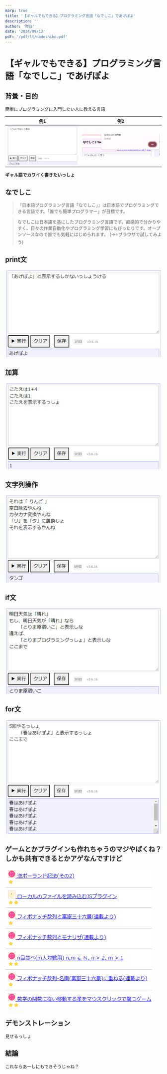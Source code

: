 ```yaml
---
marp: true
title: '【ギャルでもできる】プログラミング言語「なでしこ」であげぽよ'
description: ''
author: '昨日'
date: '2024/09/12'
pdf: '/pdf/lt/nadeshiko.pdf'
---
```

<!--
headingDivider: 2
-->

# 【ギャルでもできる】プログラミング言語「なでしこ」であげぽよ

## 背景・目的
簡単にプログラミングに入門したい人に教える言語

| 例1           | 例2           |
| ------------- | ------------- |
| ![](./n1.png) | ![](./n2.png) |

**ギャル語でカワイく書きたいっしょ**

## なでしこ
>『日本語プログラミング言語「なでしこ」』は日本語でプログラミングできる言語です。「誰でも簡単プログラマー」が目標です。

>なでしこは日本語を基にしたプログラミング言語です。直感的で分かりやすく、日々の作業自動化やプログラミング学習にもぴったりです。オープンソースなので誰でも気軽にはじめられます。
(→⭐ブラウザで試してみよう)

<!--
_footer: "https://nadesi.com/"
-->

## print文
![](./n3.png)

## 加算
![](./n4.png)

## 文字列操作
![](./n8.png)

## if文
![](./n5.png)

## for文
![](./n6.png)

## ゲームとかプラグインも作れちゃうのマジやばくね？しかも共有できるとかアゲなんですけど
![](./n7.png)

<!--
_footer: "https://n3s.nadesi.com/"
-->

## デモンストレーション
見せるっしょ

## 結論
これならあーしにもできそうじゃね？